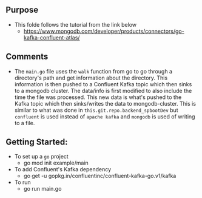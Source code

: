 ## Purpose
  * This folde follows the tutorial from the link below
    + https://www.mongodb.com/developer/products/connectors/go-kafka-confluent-atlas/
## Comments
  * The `main.go` file uses the `walk` function from go to go through a directory's path and get information about the directory. This information is then pushed to a Confluent Kafka topic which then sinks to a mongodb cluster. The data/info is first modified to also include the time the file was processed. This new data is what's pushed to the Kafka topic which then sinks/writes the data to mongodb-cluster. This is similar to what was done in `this.git.repo.backend_spbootDev` but `confluent` is used instead of `apache kafka` and `mongodb` is used of writing to a file. 
## Getting Started:
  * To set up a `go` project
    + go mod init example/main
  * To add Confluent's Kafka dependency
    + go get -u gopkg.in/confluentinc/confluent-kafka-go.v1/kafka
  * To run
    + go run main.go